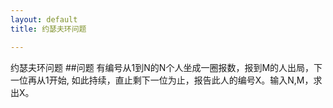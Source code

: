 ```yaml
---
layout: default
title: 约瑟夫环问题

---
```

约瑟夫环问题
##问题
有编号从1到N的N个人坐成一圈报数，报到M的人出局，下一位再从1开始, 如此持续，直止剩下一位为止，报告此人的编号X。输入N,M，求出X。


